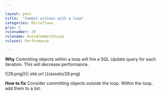 ```yaml
---

layout: post
title:  "Commit actions with a loop"
categories: Microflows
prio: 3
rulenumber: 29
rulename: AvoidCommitInLoop
ruleset: Performance

---
```


**Why**
Commiting objects within a loop will fire a SQL Update query for each iteration. This will decrease performance.

![29.png]({{ site.url }}/assets/29.png)

**How to fix**
Consider committing objects outside the loop. Within the loop, add them to a list.